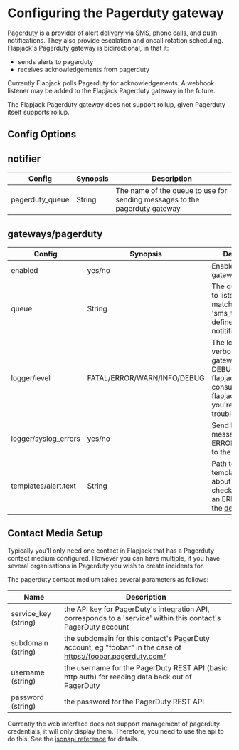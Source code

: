 # Configuring the Pagerduty gateway

[Pagerduty](https://www.pagerduey.com/) is a provider of alert delivery via SMS, phone calls, and push notifications. They also provide escalation and oncall rotation scheduling. Flapjack's Pagerduty gateway is bidirectional, in that it:
- sends alerts to pagerduty
- receives acknowledgements from pagerduty

Currently Flapjack polls Pagerduty for acknowledgements. A webhook listener may be added to the Flapjack Pagerduty gateway in the future.

The Flapjack Pagerduty gateway does not support rollup, given Pagerduty itself supports rollup.

## Config Options

## notifier

| Config | Synopsis | Description |
|--------|----------|-------------|
| pagerduty_queue | String | The name of the queue to use for sending messages to the pagerduty gateway |

## gateways/pagerduty

| Config | Synopsis | Description |
|--------|----------|-------------|
| enabled | yes/no  | Enable this gateway? |
| queue   | String  | The queue name to listen on. Must match the 'sms_twilio_queue' defined in the notitifier. |
| logger/level | FATAL/ERROR/WARN/INFO/DEBUG | The logging verbosity of the gateway. Set to DEBUG, reload flapjack, and consult flapjack.log if you're having trouble. |
| logger/syslog_errors | yes/no | Send logging messages at ERROR or FATAL to the syslog |
| templates/alert.text | String | Path to a custom template for alerts about individual checks. Must be an ERB file. See the [default](https://github.com/flapjack/flapjack/blob/master/lib/flapjack/gateways/pagerduty/alert.text.erb)|

## Contact Media Setup

Typically you'll only need one contact in Flapjack that has a Pagerduty contact medium configured. However you can have multiple, if you have several organisations in Pagerduty you wish to create incidents for.

The pagerduty contact medium takes several parameters as follows:

| Name | Description |
|------|-------------|
| service_key (string) | the API key for PagerDuty's integration API, corresponds to a 'service' within this contact's PagerDuty account |
| subdomain (string) | the subdomain for this contact's PagerDuty account, eg "foobar" in the case of https://foobar.pagerduty.com/ |
| username (string) | the username for the PagerDuty REST API (basic http auth) for reading data back out of PagerDuty |
| password (string) | the password for the PagerDuty REST API |

Currently the web interface does not support management of pagerduty credentials, it will only display them. Therefore, you need to use the api to do this. See the [jsonapi reference](http://flapjack.io/docs/1.0/jsonapi/#pagerduty-credentials) for details.


